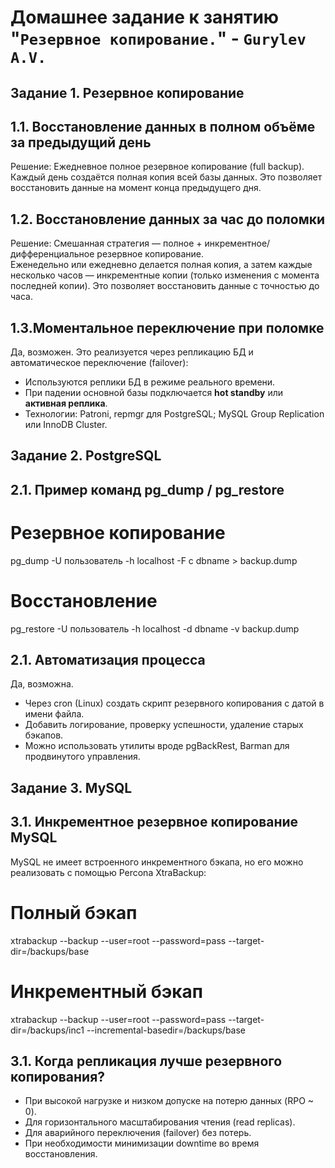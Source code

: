 # Домашнее задание к занятию "`Резервное копирование.`" - `Gurylev A.V.`


## Задание 1. Резервное копирование

## 1.1. Восстановление данных в полном объёме за предыдущий день
Решение: Ежедневное полное резервное копирование (full backup).  
Каждый день создаётся полная копия всей базы данных. Это позволяет восстановить данные на момент конца предыдущего дня.

## 1.2. Восстановление данных за час до поломки
Решение: Смешанная стратегия — полное + инкрементное/дифференциальное резервное копирование.  
Еженедельно или ежедневно делается полная копия, а затем каждые несколько часов — инкрементные копии (только изменения с момента последней копии). Это позволяет восстановить данные с точностью до часа.

## 1.3.Моментальное переключение при поломке
Да, возможен. Это реализуется через репликацию БД и автоматическое переключение (failover):  
- Используются реплики БД в режиме реального времени.
- При падении основной базы подключается **hot standby** или **активная реплика**.
- Технологии: Patroni, repmgr для PostgreSQL; MySQL Group Replication или InnoDB Cluster.

## Задание 2. PostgreSQL

## 2.1. Пример команд pg_dump / pg_restore

# Резервное копирование
pg_dump -U пользователь -h localhost -F c dbname > backup.dump

# Восстановление
pg_restore -U пользователь -h localhost -d dbname -v backup.dump

## 2.1. Автоматизация процесса
Да, возможна.
- Через cron (Linux) создать скрипт резервного копирования с датой в имени файла.
- Добавить логирование, проверку успешности, удаление старых бэкапов.
- Можно использовать утилиты вроде pgBackRest, Barman для продвинутого управления.

## Задание 3. MySQL

## 3.1. Инкрементное резервное копирование MySQL
MySQL не имеет встроенного инкрементного бэкапа, но его можно реализовать с помощью Percona XtraBackup:

# Полный бэкап
xtrabackup --backup --user=root --password=pass --target-dir=/backups/base

# Инкрементный бэкап
xtrabackup --backup --user=root --password=pass --target-dir=/backups/inc1 --incremental-basedir=/backups/base

## 3.1. Когда репликация лучше резервного копирования?
- При высокой нагрузке и низком допуске на потерю данных (RPO ~ 0).
- Для горизонтального масштабирования чтения (read replicas).
- Для аварийного переключения (failover) без потерь.
- При необходимости минимизации downtime во время восстановления.
